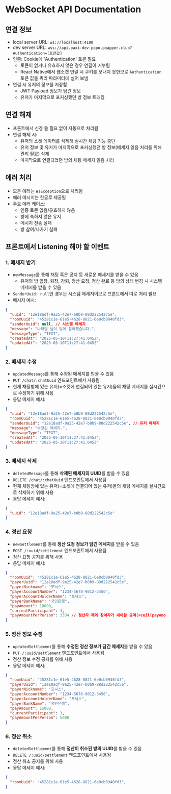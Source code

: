 # WebSocket API Documentation

## 연결 정보
- local server URL: `ws://localhost:4100`
- dev server URL: `wss://api.paxi-dev.popo.poapper.club?Authentication=[토큰값]`
- 인증: Cookie에 'Authentication' 토큰 필요
  - 토큰이 없거나 유효하지 않은 경우 연결이 거부됨
  - React Native에서 웹소켓 연결 시 쿠키를 보내지 못한므로 `Authentication` 토큰 값을 쿼리 파라미터에 실어 보냄
- 연결 시 유저의 정보를 저장함
  - JWT Payload 정보가 담긴 정보
  - 유저가 마지막으로 포커싱했던 방 정보 트래킹

## 연결 해제
  - 프론트에서 신경 쓸 필요 없이 자동으로 처리됨
  - 연결 해제 시:
    - 유저의 소켓 데이터를 삭제해 실시간 채팅 기능 중단
    - 유저 정보 및 유저가 마지막으로 포커싱했던 방 정보(메세지 읽음 처리를 위해 관리 필요) 삭제
    - 마지막으로 연결되었던 방의 채팅 메세지 읽음 처리

## 에러 처리
- 모든 에러는 `WsException`으로 처리됨
- 에러 메시지는 한글로 제공됨
- 주요 에러 케이스:
  - 인증 토큰 없음/유효하지 않음
  - 방에 속하지 않은 유저
  - 메시지 전송 실패
  - 방 참여/나가기 실패

## 프론트에서 Listening 해야 할 이벤트

### 1. 메세지 받기
- `newMessage`를 통해 채팅 혹은 공지 등 새로운 메세지를 받을 수 있음
  - 유저의 방 입장, 퇴장, 강퇴, 정산 요청, 정산 완료 등 방의 상태 변경 시 시스템 메세지를 받을 수 있음
- `SenderUuid: null`인 경우는 시스템 메세지이므로 프론트에서 따로 처리 필요
- 메시지 예시:
```json
{
  "uuid": "12e18adf-9a25-42e7-b0b9-88d222542c5e",
  "roomUuid": "45281c1e-61e5-4628-8821-6e0cb0940fd3",
  "senderUuid": null, // 시스템 메세지
  "message": "나태양 님이 방에 참여했습니다.",
  "messageType": "TEXT",
  "createdAt": "2025-05-10T11:27:41.045Z",
  "updatedAt": "2025-05-10T11:27:41.045Z"
}
```

### 2. 메세지 수정
- `updatedMessage`를 통해 수정된 메세지를 받을 수 있음
- `PUT /chat/:chatUuid` 엔드포인트에서 사용됨
- 현재 채팅방에 있는 유저(=소켓에 연결되어 있는 유저)들의 채팅 메세지를 실시간으로 수정하기 위해 사용
- 응답 메세지 예시:
```json
{
  "uuid": "12e18adf-9a25-42e7-b0b9-88d222542c5e",
  "roomUuid": "45281c1e-61e5-4628-8821-6e0cb0940fd3",
  "senderUuid": "12e18adf-9a25-42e7-b0b9-88d222542c5e", // 유저 메세지
  "message": "수정된 메세지.",
  "messageType": "TEXT",
  "createdAt": "2025-05-10T11:27:41.045Z",
  "updatedAt": "2025-05-10T11:27:41.045Z"
}
```

### 3. 메세지 삭제
- `deletedMessage`를 통해 **삭제된 메세지의 UUID**를 받을 수 있음
- `DELETE /chat/:chatUuid` 엔드포인트에서 사용됨
- 현재 채팅방에 있는 유저(=소켓에 연결되어 있는 유저)들의 채팅 메세지를 실시간으로 삭제하기 위해 사용
- 응답 메세지 예시:
```json
{
  "uuid": "12e18adf-9a25-42e7-b0b9-88d222542c5e"
}
```

### 4. 정산 요청
- `newSettlement`를 통해 **정산 요청 정보가 담긴 메세지**를 받을 수 있음
- `POST /:uuid/settlement` 엔드포인트에서 사용됨
- 정산 요청 공지를 위해 사용
- 응답 메세지 예시:
```json
{
  "roomUuid": "45281c1e-61e5-4628-8821-6e0cb0940fd3",
  "payerUuid": "12e18adf-9a25-42e7-b0b9-88d222542c5e",
  "payerNickname": "포닉스",
  "payerAccountNumber": "1234-5678-9012-3456",
  "payerAccountHolderName": "포닉스",
  "payerBankName": "국민은행",
  "payAmount": 10000,
  "currentParticipant": 3,
  "payAmountPerPerson": 3334 // 정산자 제외 참여자가 내야할 금액(=ceil(payAmount / currentParticipant))
}
```

### 5. 정산 정보 수정
- `updatedSettlement`를 통해 **수정된 정산 정보가 담긴 메세지**를 받을 수 있음
- `PUT /:uuid/settlement` 엔드포인트에서 사용됨
- 정산 정보 수정 공지를 위해 사용
- 응답 메세지 예시:
```json
{
  "roomUuid": "45281c1e-61e5-4628-8821-6e0cb0940fd3",
  "payerUuid": "12e18adf-9a25-42e7-b0b9-88d222542c5e",
  "payerNickname": "포닉스",
  "payerAccountNumber": "1234-5678-9012-3456",
  "payerAccountHolderName": "포닉스",
  "payerBankName": "국민은행",
  "payAmount": 15000,
  "currentParticipant": 3,
  "payAmountPerPerson": 5000
}
```

### 6. 정산 취소
- `deletedSettlement`를 통해 **정산이 취소된 방의 UUID**를 받을 수 있음
- `DELETE /:uuid/settlement` 엔드포인트에서 사용됨
- 정산 취소 공지를 위해 사용
- 응답 메세지 예시:
```json
{
  "roomUuid": "45281c1e-61e5-4628-8821-6e0cb0940fd3",
}
```
